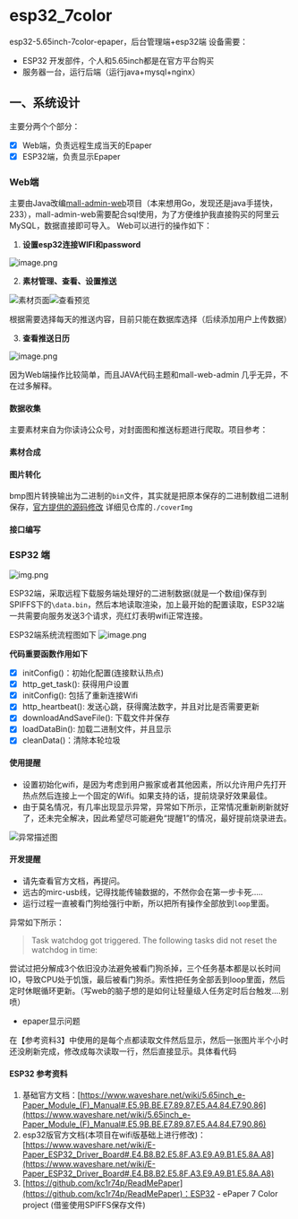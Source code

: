 # esp32_7color
esp32-5.65inch-7color-epaper，后台管理端+esp32端
设备需要：
* ESP32 开发部件，个人和5.65inch都是在官方平台购买
* 服务器一台，运行后端（运行java+mysql+nginx）

## 一、系统设计

主要分两个个部分：

- [x] Web端，负责远程生成当天的Epaper
- [x] ESP32端，负责显示Epaper

### Web端

主要由Java改编[mall-admin-web](https://github.com/macrozheng/mall-admin-web)项目（本来想用Go，发现还是java手搓快， 233），mall-admin-web需要配合sql使用，为了方便维护我直接购买的阿里云MySQL，数据直接即可导入。
Web可以进行的操作如下：

1. **设置esp32连接WIFI和password**

![image.png](img/usersetting.png)

2. **素材管理、查看、设置推送**

![素材页面](img/admin_show1.png "素材页面")![查看预览](img/img_1.png "查看预览")

根据需要选择每天的推送内容，目前只能在数据库选择（后续添加用户上传数据）

3. **查看推送日历**

![image.png](img/img_2.png)

因为Web端操作比较简单，而且JAVA代码主题和mall-web-admin 几乎无异，不在过多解释。

#### 数据收集

主要素材来自为你读诗公众号，对封面图和推送标题进行爬取。项目参考：

#### 素材合成

#### 图片转化

bmp图片转换输出为二进制的`bin`文件，其实就是把原本保存的二进制数组二进制保存，[官方提供的源码修改](https://www.waveshare.net/wiki/5.65inch_e-Paper_Module_(F)_Manual#.E5.9B.BE.E7.89.87.E6.95.B0.E6.8D.AE.E8.BD.AC.E6.8D.A2)
详细见仓库的`./coverImg`

#### 接口编写

### ESP32 端

![img.png](img/img_3.png)

ESP32端，采取远程下载服务端处理好的二进制数据(就是一个数组)保存到SPIFFS下的`\data.bin`，然后本地读取渲染，加上最开始的配置读取，ESP32端一共需要向服务发送3个请求，亮红灯表明wifi正常连接。

ESP32端系统流程图如下
![image.png](img/img_4.png)

**代码重要函数作用如下**

- [x] initConfig()：初始化配置(连接默认热点)
- [x] http_get_task(): 获得用户设置
- [x] initConfig(): 包括了重新连接Wifi
- [x] http_heartbeat(): 发送心跳，获得魔法数字，并且对比是否需要更新
- [x] downloadAndSaveFile(): 下载文件并保存
- [x] loadDataBin(): 加载二进制文件，并且显示
- [x] cleanData()：清除本轮垃圾

#### 使用提醒

- 设置初始化wifi，是因为考虑到用户搬家或者其他因素，所以允许用户先打开热点然后连接上一个固定的Wifi。如果支持的话，提前烧录好效果最佳。
- 由于莫名情况，有几率出现显示异常，异常如下所示，正常情况重新刷新就好了，还未完全解决，因此希望尽可能避免“提醒1”的情况，最好提前烧录进去。

![异常描述图](img/error_show.png "异常描述图")

#### 开发提醒

- 请先查看官方文档，再提问。
- 远古的mirc-usb线，记得找能传输数据的，不然你会在第一步卡死.....
- 运行过程一直被看门狗给强行中断，所以把所有操作全部放到`loop`里面。

异常如下所示：

> Task watchdog got triggered. The following tasks did not reset the watchdog in time:

尝试过把分解成3个依旧没办法避免被看门狗杀掉，三个任务基本都是以长时间IO，导致CPU处于饥饿，最后被看门狗杀。索性把任务全部丢到loop里面，然后定时休眠循环更新。（写web的脑子想的是如何让轻量级人任务定时后台触发....别喷）

- epaper显示问题

在【参考资料3】中使用的是每个点都读取文件然后显示，然后一张图片半个小时还没刷新完成，修改成每次读取一行，然后直接显示。具体看代码


#### ESP32 参考资料

1. 基础官方文档：[https://www.waveshare.net/wiki/5.65inch_e-Paper_Module_(F)_Manual#.E5.9B.BE.E7.89.87.E5.A4.84.E7.90.86](https://www.waveshare.net/wiki/5.65inch_e-Paper_Module_(F)_Manual#.E5.9B.BE.E7.89.87.E5.A4.84.E7.90.86)
2. esp32版官方文档(本项目在wifi版基础上进行修改)：[https://www.waveshare.net/wiki/E-Paper_ESP32_Driver_Board#.E4.B8.B2.E5.8F.A3.E9.A9.B1.E5.8A.A8](https://www.waveshare.net/wiki/E-Paper_ESP32_Driver_Board#.E4.B8.B2.E5.8F.A3.E9.A9.B1.E5.8A.A8)
3. [https://github.com/kc1r74p/ReadMePaper](https://github.com/kc1r74p/ReadMePaper)：ESP32 - ePaper 7 Color project (借鉴使用SPIFFS保存文件)